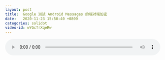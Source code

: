 ```yaml
---
layout: post
title:  Google 测试 Android Messages 的端对端加密
date:   2020-11-23 15:50:40 +0800
categories: solidot
video-id: wYGcTrXqeRw
---
```


<audio id="youtube" style="width: 100%;" video-id="wYGcTrXqeRw" controls></audio>

<script async type="text/javascript" src="/audio.js"></script>

